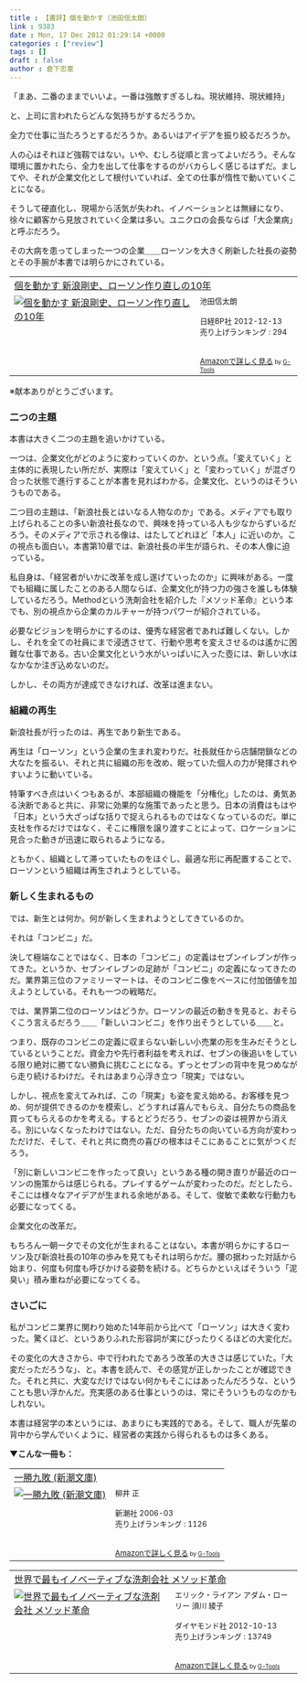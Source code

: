 ```yaml
---
title : 【書評】個を動かす（池田信太朗）
link : 9383
date : Mon, 17 Dec 2012 01:29:14 +0000
categories : ["review"]
tags : []
draft : false
author : 倉下忠憲
---
```


「まあ、二番のままでいいよ。一番は強敵すぎるしね。現状維持、現状維持」

と、上司に言われたらどんな気持ちがするだろうか。

全力で仕事に当たろうとするだろうか。あるいはアイデアを振り絞るだろうか。

人の心はそれほど強靱ではない。いや、むしろ従順と言ってよいだろう。そんな環境に置かれたら、全力を出して仕事をするのがバカらしく感じるはずだ。ましてや、それが企業文化として根付いていれば、全ての仕事が惰性で動いていくことになる。

そうして硬直化し、現場から活気が失われ、イノベーションとは無縁になり、徐々に顧客から見放されていく企業は多い。ユニクロの会長ならば「大企業病」と呼ぶだろう。

その大病を患ってしまった一つの企業＿＿ローソンを大きく刷新した社長の姿勢とその手腕が本書では明らかにされている。

<table  border="0" cellpadding="5"><tr><td colspan="2"><a href="http://www.amazon.co.jp/%E5%80%8B%E3%82%92%E5%8B%95%E3%81%8B%E3%81%99-%E6%96%B0%E6%B5%AA%E5%89%9B%E5%8F%B2%E3%80%81%E3%83%AD%E3%83%BC%E3%82%BD%E3%83%B3%E4%BD%9C%E3%82%8A%E7%9B%B4%E3%81%97%E3%81%AE10%E5%B9%B4-%E6%B1%A0%E7%94%B0%E4%BF%A1%E5%A4%AA%E6%9C%97/dp/482227408X%3FSubscriptionId%3D15SMZCTB9V8NGR2TW082%26tag%3Drashita1000-22%26linkCode%3Dxm2%26camp%3D2025%26creative%3D165953%26creativeASIN%3D482227408X" target="_blank">個を動かす  新浪剛史、ローソン作り直しの10年</a><img src="http://www.assoc-amazon.jp/e/ir?t=rashita1000-22&l=ur2&o=9" width="1" height="1" style="border: none;" alt="" /></td></tr><tr><td valign="top"><a href="http://www.amazon.co.jp/%E5%80%8B%E3%82%92%E5%8B%95%E3%81%8B%E3%81%99-%E6%96%B0%E6%B5%AA%E5%89%9B%E5%8F%B2%E3%80%81%E3%83%AD%E3%83%BC%E3%82%BD%E3%83%B3%E4%BD%9C%E3%82%8A%E7%9B%B4%E3%81%97%E3%81%AE10%E5%B9%B4-%E6%B1%A0%E7%94%B0%E4%BF%A1%E5%A4%AA%E6%9C%97/dp/482227408X%3FSubscriptionId%3D15SMZCTB9V8NGR2TW082%26tag%3Drashita1000-22%26linkCode%3Dxm2%26camp%3D2025%26creative%3D165953%26creativeASIN%3D482227408X" target="_blank"><img src="http://ecx.images-amazon.com/images/I/51iizvuJjhL._SL160_.jpg" border="0" alt="個を動かす  新浪剛史、ローソン作り直しの10年" /></a></td><td valign="top"><font size="-1">池田信太朗 <br /><br />日経BP社  2012-12-13<br />売り上げランキング : 294<br /><br /><br /><a href="http://www.amazon.co.jp/%E5%80%8B%E3%82%92%E5%8B%95%E3%81%8B%E3%81%99-%E6%96%B0%E6%B5%AA%E5%89%9B%E5%8F%B2%E3%80%81%E3%83%AD%E3%83%BC%E3%82%BD%E3%83%B3%E4%BD%9C%E3%82%8A%E7%9B%B4%E3%81%97%E3%81%AE10%E5%B9%B4-%E6%B1%A0%E7%94%B0%E4%BF%A1%E5%A4%AA%E6%9C%97/dp/482227408X%3FSubscriptionId%3D15SMZCTB9V8NGR2TW082%26tag%3Drashita1000-22%26linkCode%3Dxm2%26camp%3D2025%26creative%3D165953%26creativeASIN%3D482227408X" target="_blank">Amazonで詳しく見る</a></font><font size="-2"> by <a href="http://www.goodpic.com/mt/aws/index.html" >G-Tools</a></font></td></tr></table>
※献本ありがとうございます。

<h3>二つの主題</h3>
本書は大きく二つの主題を追いかけている。

一つは、企業文化がどのように変わっていくのか、という点。「変えていく」と主体的に表現したい所だが、実際は「変えていく」と「変わっていく」が混ざり合った状態で進行することが本書を見ればわかる。企業文化、というのはそういうものである。

二つ目の主題は、「新浪社長とはいなる人物なのか」である。メディアでも取り上げられることの多い新浪社長なので、興味を持っている人も少なからずいるだろう。そのメディアで示される像は、はたしてどれほど「本人」に近いのか。この視点も面白い。本書第10章では、新浪社長の半生が語られ、その本人像に迫っている。

私自身は、「経営者がいかに改革を成し遂げていったのか」に興味がある。一度でも組織に属したことのある人間ならば、企業文化が持つ力の強さを誰しも体験しているだろう。Methodという洗剤会社を紹介した『メソッド革命』という本でも、別の視点から企業のカルチャーが持つパワーが紹介されている。

必要なビジョンを明らかにするのは、優秀な経営者であれば難しくない。しかし、それを全ての社員にまで浸透させて、行動や思考を変えさせるのは遙かに困難な仕事である。古い企業文化という水がいっぱいに入った壺には、新しい水はなかなか注ぎ込めないのだ。

しかし、その両方が達成できなければ、改革は進まない。

<h3>組織の再生</h3>
新浪社長が行ったのは、再生であり新生である。

再生は「ローソン」という企業の生まれ変わりだ。社長就任から店舗閉鎖などの大なたを振るい、それと共に組織の形を改め、眠っていた個人の力が発揮されやすいように動いている。

特筆すべき点はいくつもあるが、本部組織の機能を「分権化」したのは、勇気ある決断であると共に、非常に効果的な施策であったと思う。日本の消費はもはや「日本」という大ざっぱな括りで捉えられるものではなくなっているのだ。単に支社を作るだけではなく、そこに権限を譲り渡すことによって、ロケーションに見合った動きが迅速に取られるようになる。

ともかく、組織として滞っていたものをほぐし、最適な形に再配置することで、ローソンという組織は再生されようとしている。

<h3>新しく生まれるもの</h3>
では、新生とは何か。何が新しく生まれようとしてきているのか。

それは「コンビニ」だ。

決して極端なことではなく、日本の「コンビニ」の定義はセブンイレブンが作ってきた。というか、セブンイレブンの足跡が「コンビニ」の定義になってきたのだ。業界第三位のファミリーマートは、そのコンビニ像をベースに付加価値を加えようとしている。それも一つの戦略だ。

では、業界第二位のローソンはどうか。ローソンの最近の動きを見ると、おそらくこう言えるだろう＿＿「新しいコンビニ」を作り出そうとしている＿＿と。

つまり、既存のコンビニの定義に収まらない新しい小売業の形を生みだそうとしているということだ。資金力や先行者利益を考えれば、セブンの後追いをしている限り絶対に勝てない勝負に挑むことになる。ずっとセブンの背中を見つめながら走り続けるわけだ。それはあまり心浮き立つ「現実」ではない。

しかし、視点を変えてみれば、この「現実」も姿を変え始める。お客様を見つめ、何が提供できるのかを模索し、どうすれば喜んでもらえ、自分たちの商品を買ってもらえるのかを考える。するとどうだろう、セブンの姿は視界から消える。別にいなくなったわけではない。ただ、自分たちの向いている方向が変わっただけだ、そして、それと共に商売の喜びの根本はそこにあることに気がつくだろう。

「別に新しいコンビニを作ったって良い」というある種の開き直りが最近のローソンの施策からは感じられる。プレイするゲームが変わったのだ。だとしたら、そこには様々なアイデアが生まれる余地がある。そして、俊敏で柔軟な行動力も必要になってくる。

企業文化の改革だ。

もちろん一朝一夕でその文化が生まれることはない。本書が明らかにするローソン及び新浪社長の10年の歩みを見てもそれは明らかだ。腰の据わった対話から始まり、何度も何度も呼びかける姿勢を続ける。どちらかといえばそういう「泥臭い」積み重ねが必要になってくる。

<h3>さいごに</h3>
私がコンビニ業界に関わり始めた14年前から比べて「ローソン」は大きく変わった。驚くほど、というありふれた形容詞が実にぴったりくるほどの大変化だ。

その変化の大きさから、中で行われたであろう改革の大きさは感じていた。「大変だっただろうな」、と。本書を読んで、その感覚が正しかったことが確認できた。それと共に、大変なだけではない何かもそこにはあったんだろうな、ということも思い浮かんだ。充実感のある仕事というのは、常にそういうものなのかもしれない。

本書は経営学の本というには、あまりにも実践的である。そして、職人が先輩の背中から学んでいくように、経営者の実践から得られるものは多くある。

<strong>▼こんな一冊も：</strong>
<table  border="0" cellpadding="5"><tr><td colspan="2"><a href="http://www.amazon.co.jp/%E4%B8%80%E5%8B%9D%E4%B9%9D%E6%95%97-%E6%96%B0%E6%BD%AE%E6%96%87%E5%BA%AB-%E6%9F%B3%E4%BA%95-%E6%AD%A3/dp/4101284512%3FSubscriptionId%3D15SMZCTB9V8NGR2TW082%26tag%3Drashita1000-22%26linkCode%3Dxm2%26camp%3D2025%26creative%3D165953%26creativeASIN%3D4101284512" target="_blank">一勝九敗 (新潮文庫)</a><img src="http://www.assoc-amazon.jp/e/ir?t=rashita1000-22&l=ur2&o=9" width="1" height="1" style="border: none;" alt="" /></td></tr><tr><td valign="top"><a href="http://www.amazon.co.jp/%E4%B8%80%E5%8B%9D%E4%B9%9D%E6%95%97-%E6%96%B0%E6%BD%AE%E6%96%87%E5%BA%AB-%E6%9F%B3%E4%BA%95-%E6%AD%A3/dp/4101284512%3FSubscriptionId%3D15SMZCTB9V8NGR2TW082%26tag%3Drashita1000-22%26linkCode%3Dxm2%26camp%3D2025%26creative%3D165953%26creativeASIN%3D4101284512" target="_blank"><img src="http://ecx.images-amazon.com/images/I/315utHRvXhL._SL160_.jpg" border="0" alt="一勝九敗 (新潮文庫)" /></a></td><td valign="top"><font size="-1">柳井 正 <br /><br />新潮社  2006-03<br />売り上げランキング : 1126<br /><br /><br /><a href="http://www.amazon.co.jp/%E4%B8%80%E5%8B%9D%E4%B9%9D%E6%95%97-%E6%96%B0%E6%BD%AE%E6%96%87%E5%BA%AB-%E6%9F%B3%E4%BA%95-%E6%AD%A3/dp/4101284512%3FSubscriptionId%3D15SMZCTB9V8NGR2TW082%26tag%3Drashita1000-22%26linkCode%3Dxm2%26camp%3D2025%26creative%3D165953%26creativeASIN%3D4101284512" target="_blank">Amazonで詳しく見る</a></font><font size="-2"> by <a href="http://www.goodpic.com/mt/aws/index.html" >G-Tools</a></font></td></tr></table>

<table  border="0" cellpadding="5"><tr><td colspan="2"><a href="http://www.amazon.co.jp/%E4%B8%96%E7%95%8C%E3%81%A7%E6%9C%80%E3%82%82%E3%82%A4%E3%83%8E%E3%83%99%E3%83%BC%E3%83%86%E3%82%A3%E3%83%96%E3%81%AA%E6%B4%97%E5%89%A4%E4%BC%9A%E7%A4%BE-%E3%83%A1%E3%82%BD%E3%83%83%E3%83%89%E9%9D%A9%E5%91%BD-%E3%82%A8%E3%83%AA%E3%83%83%E3%82%AF%E3%83%BB%E3%83%A9%E3%82%A4%E3%82%A2%E3%83%B3/dp/4478020965%3FSubscriptionId%3D15SMZCTB9V8NGR2TW082%26tag%3Drashita1000-22%26linkCode%3Dxm2%26camp%3D2025%26creative%3D165953%26creativeASIN%3D4478020965" target="_blank">世界で最もイノベーティブな洗剤会社 メソッド革命</a><img src="http://www.assoc-amazon.jp/e/ir?t=rashita1000-22&l=ur2&o=9" width="1" height="1" style="border: none;" alt="" /></td></tr><tr><td valign="top"><a href="http://www.amazon.co.jp/%E4%B8%96%E7%95%8C%E3%81%A7%E6%9C%80%E3%82%82%E3%82%A4%E3%83%8E%E3%83%99%E3%83%BC%E3%83%86%E3%82%A3%E3%83%96%E3%81%AA%E6%B4%97%E5%89%A4%E4%BC%9A%E7%A4%BE-%E3%83%A1%E3%82%BD%E3%83%83%E3%83%89%E9%9D%A9%E5%91%BD-%E3%82%A8%E3%83%AA%E3%83%83%E3%82%AF%E3%83%BB%E3%83%A9%E3%82%A4%E3%82%A2%E3%83%B3/dp/4478020965%3FSubscriptionId%3D15SMZCTB9V8NGR2TW082%26tag%3Drashita1000-22%26linkCode%3Dxm2%26camp%3D2025%26creative%3D165953%26creativeASIN%3D4478020965" target="_blank"><img src="http://ecx.images-amazon.com/images/I/41xnlcT4c-L._SL160_.jpg" border="0" alt="世界で最もイノベーティブな洗剤会社 メソッド革命" /></a></td><td valign="top"><font size="-1">エリック・ライアン アダム・ローリー 須川 綾子 <br /><br />ダイヤモンド社  2012-10-13<br />売り上げランキング : 13749<br /><br /><br /><a href="http://www.amazon.co.jp/%E4%B8%96%E7%95%8C%E3%81%A7%E6%9C%80%E3%82%82%E3%82%A4%E3%83%8E%E3%83%99%E3%83%BC%E3%83%86%E3%82%A3%E3%83%96%E3%81%AA%E6%B4%97%E5%89%A4%E4%BC%9A%E7%A4%BE-%E3%83%A1%E3%82%BD%E3%83%83%E3%83%89%E9%9D%A9%E5%91%BD-%E3%82%A8%E3%83%AA%E3%83%83%E3%82%AF%E3%83%BB%E3%83%A9%E3%82%A4%E3%82%A2%E3%83%B3/dp/4478020965%3FSubscriptionId%3D15SMZCTB9V8NGR2TW082%26tag%3Drashita1000-22%26linkCode%3Dxm2%26camp%3D2025%26creative%3D165953%26creativeASIN%3D4478020965" target="_blank">Amazonで詳しく見る</a></font><font size="-2"> by <a href="http://www.goodpic.com/mt/aws/index.html" >G-Tools</a></font></td></tr></table>

